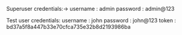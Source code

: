 
Superuser  credentials:-> 
                username : admin
                password : admin@123

Test user credentials:
                username : john
                password : john@123
                token : bd37a5f8a447b33e70cfca735e32b8d2193986ba

